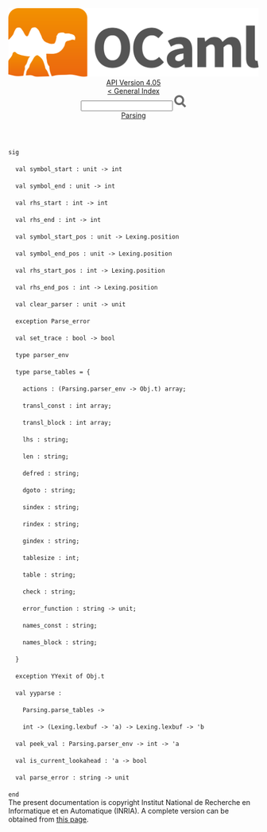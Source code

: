 <!-- ((! set title API !)) ((! set documentation !)) ((! set api !)) ((! set nobreadcrumb !)) -->
<div class="api"><header><nav class="toc brand"><a class="brand" href="https://ocaml.org/"><img src="colour-logo-gray.svg" class="svg" alt="OCaml"></a></nav><nav class="toc"><div class="toc_version"><a href="/docs" id="version-select">API Version 4.05</a></div><a href="index.html">&lt; General Index</a><div class="api_search"><input type="text" name="apisearch" id="api_search" oninput="mySearch(false);" onkeypress="this.oninput();" onclick="this.oninput();" onpaste="this.oninput();">
<img src="search_icon.svg" alt="Search" class="svg" onclick="mySearch(false)"></div>
<div id="search_results"></div><div class="toc_title"><a href="Parsing.html">Parsing</a></div><ul></ul></nav></header>
<code class="code"><span class="keyword">sig</span><br>
&nbsp;&nbsp;<span class="keyword">val</span>&nbsp;symbol_start&nbsp;:&nbsp;unit&nbsp;<span class="keywordsign">-&gt;</span>&nbsp;int<br>
&nbsp;&nbsp;<span class="keyword">val</span>&nbsp;symbol_end&nbsp;:&nbsp;unit&nbsp;<span class="keywordsign">-&gt;</span>&nbsp;int<br>
&nbsp;&nbsp;<span class="keyword">val</span>&nbsp;rhs_start&nbsp;:&nbsp;int&nbsp;<span class="keywordsign">-&gt;</span>&nbsp;int<br>
&nbsp;&nbsp;<span class="keyword">val</span>&nbsp;rhs_end&nbsp;:&nbsp;int&nbsp;<span class="keywordsign">-&gt;</span>&nbsp;int<br>
&nbsp;&nbsp;<span class="keyword">val</span>&nbsp;symbol_start_pos&nbsp;:&nbsp;unit&nbsp;<span class="keywordsign">-&gt;</span>&nbsp;<span class="constructor">Lexing</span>.position<br>
&nbsp;&nbsp;<span class="keyword">val</span>&nbsp;symbol_end_pos&nbsp;:&nbsp;unit&nbsp;<span class="keywordsign">-&gt;</span>&nbsp;<span class="constructor">Lexing</span>.position<br>
&nbsp;&nbsp;<span class="keyword">val</span>&nbsp;rhs_start_pos&nbsp;:&nbsp;int&nbsp;<span class="keywordsign">-&gt;</span>&nbsp;<span class="constructor">Lexing</span>.position<br>
&nbsp;&nbsp;<span class="keyword">val</span>&nbsp;rhs_end_pos&nbsp;:&nbsp;int&nbsp;<span class="keywordsign">-&gt;</span>&nbsp;<span class="constructor">Lexing</span>.position<br>
&nbsp;&nbsp;<span class="keyword">val</span>&nbsp;clear_parser&nbsp;:&nbsp;unit&nbsp;<span class="keywordsign">-&gt;</span>&nbsp;unit<br>
&nbsp;&nbsp;<span class="keyword">exception</span>&nbsp;<span class="constructor">Parse_error</span><br>
&nbsp;&nbsp;<span class="keyword">val</span>&nbsp;set_trace&nbsp;:&nbsp;bool&nbsp;<span class="keywordsign">-&gt;</span>&nbsp;bool<br>
&nbsp;&nbsp;<span class="keyword">type</span>&nbsp;parser_env<br>
&nbsp;&nbsp;<span class="keyword">type</span>&nbsp;parse_tables&nbsp;=&nbsp;{<br>
&nbsp;&nbsp;&nbsp;&nbsp;actions&nbsp;:&nbsp;(<span class="constructor">Parsing</span>.parser_env&nbsp;<span class="keywordsign">-&gt;</span>&nbsp;<span class="constructor">Obj</span>.t)&nbsp;array;<br>
&nbsp;&nbsp;&nbsp;&nbsp;transl_const&nbsp;:&nbsp;int&nbsp;array;<br>
&nbsp;&nbsp;&nbsp;&nbsp;transl_block&nbsp;:&nbsp;int&nbsp;array;<br>
&nbsp;&nbsp;&nbsp;&nbsp;lhs&nbsp;:&nbsp;string;<br>
&nbsp;&nbsp;&nbsp;&nbsp;len&nbsp;:&nbsp;string;<br>
&nbsp;&nbsp;&nbsp;&nbsp;defred&nbsp;:&nbsp;string;<br>
&nbsp;&nbsp;&nbsp;&nbsp;dgoto&nbsp;:&nbsp;string;<br>
&nbsp;&nbsp;&nbsp;&nbsp;sindex&nbsp;:&nbsp;string;<br>
&nbsp;&nbsp;&nbsp;&nbsp;rindex&nbsp;:&nbsp;string;<br>
&nbsp;&nbsp;&nbsp;&nbsp;gindex&nbsp;:&nbsp;string;<br>
&nbsp;&nbsp;&nbsp;&nbsp;tablesize&nbsp;:&nbsp;int;<br>
&nbsp;&nbsp;&nbsp;&nbsp;table&nbsp;:&nbsp;string;<br>
&nbsp;&nbsp;&nbsp;&nbsp;check&nbsp;:&nbsp;string;<br>
&nbsp;&nbsp;&nbsp;&nbsp;error_function&nbsp;:&nbsp;string&nbsp;<span class="keywordsign">-&gt;</span>&nbsp;unit;<br>
&nbsp;&nbsp;&nbsp;&nbsp;names_const&nbsp;:&nbsp;string;<br>
&nbsp;&nbsp;&nbsp;&nbsp;names_block&nbsp;:&nbsp;string;<br>
&nbsp;&nbsp;}<br>
&nbsp;&nbsp;<span class="keyword">exception</span>&nbsp;<span class="constructor">YYexit</span>&nbsp;<span class="keyword">of</span>&nbsp;<span class="constructor">Obj</span>.t<br>
&nbsp;&nbsp;<span class="keyword">val</span>&nbsp;yyparse&nbsp;:<br>
&nbsp;&nbsp;&nbsp;&nbsp;<span class="constructor">Parsing</span>.parse_tables&nbsp;<span class="keywordsign">-&gt;</span><br>
&nbsp;&nbsp;&nbsp;&nbsp;int&nbsp;<span class="keywordsign">-&gt;</span>&nbsp;(<span class="constructor">Lexing</span>.lexbuf&nbsp;<span class="keywordsign">-&gt;</span>&nbsp;<span class="keywordsign">'</span>a)&nbsp;<span class="keywordsign">-&gt;</span>&nbsp;<span class="constructor">Lexing</span>.lexbuf&nbsp;<span class="keywordsign">-&gt;</span>&nbsp;<span class="keywordsign">'</span>b<br>
&nbsp;&nbsp;<span class="keyword">val</span>&nbsp;peek_val&nbsp;:&nbsp;<span class="constructor">Parsing</span>.parser_env&nbsp;<span class="keywordsign">-&gt;</span>&nbsp;int&nbsp;<span class="keywordsign">-&gt;</span>&nbsp;<span class="keywordsign">'</span>a<br>
&nbsp;&nbsp;<span class="keyword">val</span>&nbsp;is_current_lookahead&nbsp;:&nbsp;<span class="keywordsign">'</span>a&nbsp;<span class="keywordsign">-&gt;</span>&nbsp;bool<br>
&nbsp;&nbsp;<span class="keyword">val</span>&nbsp;parse_error&nbsp;:&nbsp;string&nbsp;<span class="keywordsign">-&gt;</span>&nbsp;unit<br>
<span class="keyword">end</span></code><div class="copyright">The present documentation is copyright Institut National de Recherche en Informatique et en Automatique (INRIA). A complete version can be obtained from <a href="http://caml.inria.fr/pub/docs/manual-ocaml/">this page</a>.</div></div>
